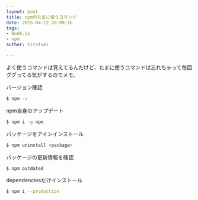 ```yaml
---
layout: post
title: npmのたまに使うコマンド
date: 2015-04-12 20:09:16
tags:
- Node.js
- npm
author: hirofumi

---
```

よく使うコマンドは覚えてるんだけど、たまに使うコマンドは忘れちゃって毎回ググってる気がするのでメモ。

バージョン確認

```bash
$ npm -v
```

npm自身のアップデート

```bash
$ npm i -g npm
```

パッケージをアインインストール

```bash
$ npm uninstall <package>
```

パッケージの更新情報を確認

```bash
$ npm outdated
```

dependenciesだけインストール

```bash
$ npm i --production
```